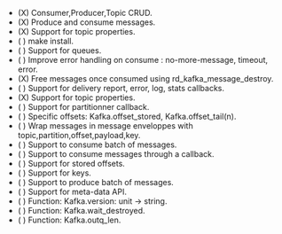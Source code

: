  - (X) Consumer,Producer,Topic CRUD.
 - (X) Produce and consume messages.
 - (X) Support for topic properties.
 - ( ) make install.
 - ( ) Support for queues.
 - ( ) Improve error handling on consume : no-more-message, timeout, error.
 - (X) Free messages once consumed using rd_kafka_message_destroy.
 - ( ) Support for delivery report, error, log, stats callbacks.
 - (X) Support for topic properties.
 - ( ) Support for partitionner callback.
 - ( ) Specific offsets: Kafka.offset_stored, Kafka.offset_tail(n).
 - ( ) Wrap messages in message enveloppes with topic,partition,offset,payload,key.
 - ( ) Support to consume batch of messages.
 - ( ) Support to consume messages through a callback.
 - ( ) Support for stored offsets.
 - ( ) Support for keys.
 - ( ) Support to produce batch of messages.
 - ( ) Support for meta-data API.
 - ( ) Function: Kafka.version: unit -> string.
 - ( ) Function: Kafka.wait_destroyed.
 - ( ) Function: Kafka.outq_len.
